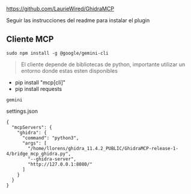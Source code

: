 https://github.com/LaurieWired/GhidraMCP

Seguir las instrucciones del readme para instalar el plugin

## Cliente MCP

```
sudo npm install -g @google/gemini-cli
```

> El cliente depende de bibliotecas de python, importante utilizar un entorno donde estas esten disponibles

- pip install "mcp[cli]"
- pip install requests

```
gemini
```

settings.json
```
{
  "mcpServers": {
    "ghidra": {
      "command": "python3",
      "args": [
        "/home/llorens/ghidra_11.4.2_PUBLIC/GhidraMCP-release-1-4/bridge_mcp_ghidra.py",
        "--ghidra-server",
        "http://127.0.0.1:8080/"
      ]
    }
  }
}
```